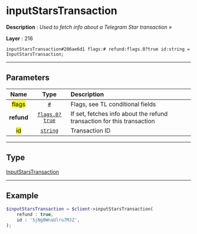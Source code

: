 # inputStarsTransaction

**Description** : *Used to fetch info about a Telegram Star transaction &raquo;*

**Layer** : 216

```tl
inputStarsTransaction#206ae6d1 flags:# refund:flags.0?true id:string = InputStarsTransaction;
```

---

## Parameters

| Name | Type | Description |
| :---: | :---: | :--- |
| <mark>flags</mark> | [`#`](type/#) | Flags, see TL conditional fields |
| **refund** | [`flags.0?true`](type/true) | If set, fetches info about the refund transaction for this transaction |
| <mark>id</mark> | [`string`](type/string) | Transaction ID |

---

## Type

[InputStarsTransaction](type/InputStarsTransaction)

---

## Example

```php
$inputStarsTransaction = $client->inputStarsTransaction(
	refund : true,
	id : '5jNg0WnaUlru7MJZ',
);
```